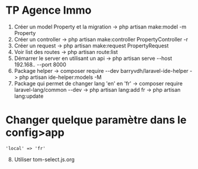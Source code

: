    # TP Agence Immo
1. Créer un model Property et la migration
   -> php artisan make:model -m Property
2. Créer un controller 
   -> php artisan make:controller PropertyController -r  
3. Créer un request
   -> php artisan make:request PropertyRequest
4. Voir list des routes
  -> php artisan route:list
5. Démarrer le server en utilisant un api
  -> php artisan serve --host 192.168.*.* --port 8000
6. Package helper
   -> composer require --dev barryvdh/laravel-ide-helper
  -> php artisan ide-helper:models -M  
7. Package qui permet de changer lang 'en' en 'fr'
   -> composer require laravel-lang/common --dev
   -> php artisan lang:add fr
   -> php artisan lang:update
  # Changer quelque paramètre dans le config>app 
    'local' => 'fr'
8. Utiliser tom-select.js.org
   <link href="https://cdn.jsdelivr.net/npm/tom-select@2.3.1/dist/css/tom-select.css" rel="stylesheet">
   <script src="https://cdn.jsdelivr.net/npm/tom-select@2.3.1/dist/js/tom-select.complete.min.js"></script>
    <script>
    new TomSelect('select[multiple]', {plugins: {remove_button: {title: 'Supprimer'}}})
  </script>


  

